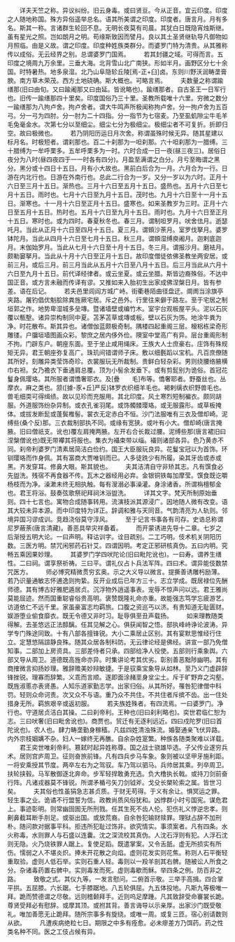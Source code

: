 <!-- { "loadSidebar": true } -->
　　详夫天竺之称。异议纠纷。旧云身毒。或曰贤豆。今从正音。宜云印度。印度之人随地称国。殊方异俗遥举总名。语其所美谓之印度。印度者。唐言月。月有多名。斯其一称。言诸群生轮回不息。无明长夜莫有司晨。其犹白日既隐宵烛斯继。虽有星光之照。岂如朗月之明。苟缘斯致因而譬月。良以其土圣贤继轨导凡御物如月照临。由是义故。谓之印度。印度种姓族类群分。而婆罗门特为清贵。从其雅称传以成俗。无云经界之别。总谓婆罗门国焉。
　　若其封疆之域。可得而言。五印度之境周九万余里。三垂大海。北背雪山北广南狭。形如半月。画野区分七十余国。时特暑热。地多泉湿。北乃山阜隐轸丘陵[焉-正+臼]卤。东则川野沃润畴垄膏腴。南方草木荣茂。西方土地硗确。斯大概也。可略言焉。
　　夫数量之称谓踰缮那(旧曰由旬。又曰踰阇那又曰由延。皆讹略也)。踰缮那者。自古圣王一日军行也。旧传一踰缮那四十里矣。印度国俗乃三十里。圣教所载唯十六里。穷微之数分一踰缮那为八拘卢舍。拘卢舍者。谓大牛鸣声所极闻称拘卢舍。分一拘卢舍为五百弓。分一弓为四肘。分一肘为二十四指。分一指节为七宿麦。乃至虱虮隙尘牛毛羊毛兔毫金水。次第七分以至细尘。细尘七分为极细尘。极细尘者不可复折。折即归空。故曰极微也。
　　若乃阴阳历运日月次舍。称谓虽殊时候无异。随其星建以标月名。时极短者。谓刹那也。百二十刹那为一呾刹那。六十呾刹那为一腊缚。三十腊缚为一牟呼栗多。五牟呼栗多为一时。六时合成一日一夜(昼三夜三)。居俗日夜分为八时(昼四夜四于一一时各有四分)。月盈至满谓之白分。月亏至晦谓之黑分。黑分或十四日十五日。月有小大故也。黑前白后合为一月。六月合为一行。日游在内北行也。日游在外南行也。总此二行合为一岁。又分一岁以为六时。正月十六日至三月十五日。渐热也。三月十六日至五月十五日。盛热也。五月十六日至七月十五日。雨时也。七月十六日至九月十五日。茂时也。九月十六日至十一月十五日。渐寒也。十一月十六日至正月十五日。盛寒也。如来圣教岁为三时。正月十六日至五月十五日。热时也。五月十六日至九月十五日。雨时也。九月十六日至正月十五日。寒时也。或为四时。春夏秋冬也。春三月。谓制呾罗月。吠舍佉月。逝瑟吒月。当此从正月十六日至四月十五日。夏三月。谓頞沙荼月。室罗伐拏月。婆罗钵陀月。当此从四月十六日至七月十五日。秋三月。谓頞湿缚庾阇月。迦剌底迦月。末伽始罗月。当此从七月十六日至十月十五日。冬三月。谓报沙月。磨袪月。颇勒窭拏月。当此从十月十六日至正月十五日。故印度僧徒依佛圣教坐两安居。或前三月。或后三月。前三月当此从五月十六日至八月十五日。后三月当此从六月十六日至九月十五日。前代译经律者。或云坐夏。或云坐腊。斯皆边裔殊俗。不达中国正音。或方言未融而传译有谬。又推如来入胎初生出家成佛涅槃日月。皆有参差。语在后记。
　　若夫邑里闾阎方城广峙。街衢巷陌曲径盘迂。阛阓当涂旗亭夹路。屠钓倡优魁脍除粪旌厥宅居。斥之邑外。行里往来僻于路左。至于宅居之制垣郭之作。地势卑湿城多垒塼。暨诸墙壁或编竹木。室宇台观板屋平头。泥以石灰覆以甎墼。诸异崇构制同中夏。苫茅苫草或塼或板。壁以石灰为饰。地涂牛粪为净。时花散布。斯其异也。诸僧伽蓝颇极奇制。隅楼四起重阁三层。榱梠栋梁奇形雕镂。户牖垣墙图画众彩。黎庶之居内侈外俭。隩室中堂高广有异。层台重阁形制不拘。门辟东户。朝座东面。至于坐止咸用绳床。王族大人士庶豪右。庄饰有殊规矩无异。君王朝座弥复高广。珠玑间错谓师子床。敷以细氎蹈以宝机。凡百庶僚随其所好。刻雕异类莹饰奇珍。衣裳服玩无所裁制。贵鲜白轻杂彩。男则绕腰络腋横巾右袒。女乃襜衣下垂通肩总覆。顶为小髻余发垂下。或有剪髭别为诡俗。首冠花鬘身佩璎珞。其所服者谓憍奢耶衣。及[疊　　毛]布等。憍奢耶者。野蚕丝也。丛摩衣。麻之类也。颔([據-豕+丘]严反)钵罗衣织细羊毛也。褐剌缡衣织野兽毛也。兽毛细耎可得缉绩。故以见珍而充服用。其北印度。风土寒烈短制褊衣。颇同胡服。外道服饰纷杂异制。或衣孔雀羽尾。或饰髑髅璎珞。或无服露形。或草板掩体。或拔发断髭或蓬鬓椎髻。裳衣无定赤白不恒。沙门法服唯有三衣及僧却崎。泥缚些(桑个反)那。三衣裁制部执不同。或缘有宽狭。或叶有小大。僧却崎(唐言掩腋。旧曰僧祇支。讹也)覆左肩掩两腋。左开右合长裁过腰。泥缚些那(唐言裙旧曰涅槃僧讹也)既无带襻其将服也。集衣为襵束带以缁。襵则诸部各异。色乃黄赤不同。刹帝利婆罗门清素居简洁白俭约。国王大臣服玩良异。花鬘宝冠以为首饰。环钏璎珞而作身佩。其有富商大贾唯钏而已。人多徒跣少有所履。染其牙齿或赤或黑。齐发穿耳。修鼻大眼。斯其貌也。
　　夫其洁清自守非矫其志。凡有馔食必先盥洗。残宿不再食器不传。瓦木之器经用必弃。金银铜铁每加摩莹。馔食既讫嚼杨枝而为净。澡漱未终无相执触。每有溲溺必事澡灌。身涂诸香。所谓栴檀郁金也。君王将浴。鼓奏弦歌祭祀拜祠沐浴盥洗。
　　详其文字。梵天所制原始垂则。四十七言也。寓物合成随事转用。流演枝派其源浸广。因地随人微有改变。语其大较未异本源。而中印度特为详正。辞调和雅与天同音。气韵清亮为人轨则。邻境异国习谬成训。竞趋浇俗莫守淳风。
　　至于记言书事各有司存。史诰总称谓尼罗蔽荼(唐言清藏)。善恶具举灾祥备着。
　　而开蒙诱进先导十二章。七岁之后渐授五明大论。一曰声明。释诂训字。诠目疏别。二工巧明。伎术机关阴阳历数。三医方明。禁咒闲邪药石针艾。四谓因明。考定正邪研核真伪。五曰内明。究畅五乘因果妙理。
　　其婆罗门学四吠陀论(旧曰毗陀讹也)。一曰寿。谓养生缮性。二曰祠。谓享祭祈祷。三曰平。谓礼仪占卜兵法军阵。四曰术。谓异能伎数禁咒医方。
　　师必博究精微贯穷玄奥。示之大义导以微言。提撕善诱雕杇励薄。若乃识量通敏志怀逋逸则拘絷。反开业成后已年方三十。志立学成。既居禄位先酬师德。其有博古好雅肥遁居贞。沉浮物外逍遥事表。宠辱不惊声问以远。君王雅尚莫能屈迹。然而国重聪睿俗贵高明。褒赞既隆礼命亦重。故能强志笃学忘疲游艺。访道依仁不远千里。家虽豪富志均羁旅。口腹之资巡丐以济。有贵知道无耻匮财。娱游堕业偷食靡衣。既无令德又非时习。耻辱俱至丑声载扬。
　　如来理教随类得解。去圣悠远正法醇醨。任其见解之心。俱获闻智之悟。部执峰峙诤论波涛。异学专门殊途同致。十有八部各擅锋锐。大小二乘居止区别。其有宴默思惟经行住立。定慧悠隔諠静良殊。随其众居各制科防。无云律论经是佛经。讲宣一部乃免僧知事。二部加上房资具。三部差侍者只承。四部给净人役使。五部则行乘象舆。六部又导从周卫。道德既高旌命亦异。时集讲论考其优劣。彰别善恶黜陟幽明。其有商搉微言抑扬妙理。雅辞赡美妙辩敏捷。于是驭乘宝象导从如林。至乃义门虚辟辞锋挫锐。理寡而辞繁。义乖而言顺。遂即面涂赭垩身坌尘土。斥于旷野弃之沟壑。既旌淑慝亦表贤愚。人知乐道家勤志学。出家归俗。从其所好。罹咎犯律僧中科罚。轻则众命诃责。次又众不与语。重乃众不共住。不共住者斥摈不齿。出一住处措身无所。羁旅艰辛或返初服。
　　若夫族姓殊者。有四流焉。一曰婆罗门。净行也。守道居贞洁白其操。二曰刹帝利。王种也(旧曰刹利略也)。奕世君临仁恕为志。三曰吠奢(旧曰毗舍讹也)。商贾也。贸迁有无逐利远近。四曰戍陀罗(旧曰首陀讹也)。农人也。肆力畴垄勤身稼穑。凡兹四姓清浊殊流。婚娶通亲飞伏异路。内外宗枝姻媾不杂。妇人一嫁终无再醮。自余杂姓寔繁。种族各随类聚难以详载。
　　君王奕世唯刹帝利。篡弑时起异姓称尊。国之战士骁雄毕选。子父传业遂穷兵术。居则宫庐周卫。征则奋旅前锋。凡有四兵步马车象。象则被以坚甲牙施利距。一将安乘授其节度。两卒左右为之驾驭。车乃驾以驷马。兵帅居其乘。列卒周卫。扶轮挟毂。马军散御逐北奔命。步军轻捍敢勇充选。负大橹执长戟。或持刀剑前奋行阵。凡诸戎器莫不锋锐。所谓矛楯弓矢刀剑钺斧。戈殳长槊轮索之属。皆世习矣。
　　夫其俗也性虽狷急志甚贞质。于财无苟得。于义有余让。惧冥运之罪。轻生事之业。诡谲不行盟誓为信。政教尚质风俗犹和。凶悖群小时亏国宪。谋危君上。事迹彰明。则常幽囹圄无所刑戮。任其生死不齿人伦。犯伤礼义悖逆忠孝。则劓鼻截耳断手刖足。或驱出国。或放荒裔。自余咎犯输财赎罪。理狱占辞不加刑朴。随问款对据事平科。拒违所犯耻过饰非。欲究情实。事须案者。凡有四条。水火称毒。水则罪人与石盛以连囊。沈之深流校其真伪。人沈石浮则有犯。人浮石沈则无隐。火乃烧铁罪人踞上。复使足蹈。既遣掌案。又令舌舐。虚无所损实有所伤。懦弱之人不堪炎炽。捧未开花散之向焰。虚则花发实则花焦。称则人石平衡轻重取验。虚则人低石举。实则石重人轻。毒则以一羖羊剖其右髀。随被讼人所食之分。杂诸毒药置右髀中。实则毒发而死。虚则毒歇而稣。举四条之例。防百非之路。
　　致敬之式。其仪九等。一发言慰问。二俯首示敬。三举手高揖。四合掌平拱。五屈膝。六长踞。七手膝踞地。八五轮俱屈。九五体投地。凡斯九等极唯一拜。跪而赞德谓之尽敬。远则稽颡拜手。近则呜足摩踵。凡其致辞受命褰裳长跪。尊贤受拜必有慰辞。或摩其顶。或拊其背。善言诲导以示亲厚。出家沙门既受敬礼。唯加善愿无止跪拜。随所宗事多有旋绕。或唯一周。或复三匝。宿心别请数则从欲。
　　凡遭疾病绝粒七日。期限之中多有痊愈。必未瘳差方乃饵药。药之性类名种不同。医之工伎占候有异。

